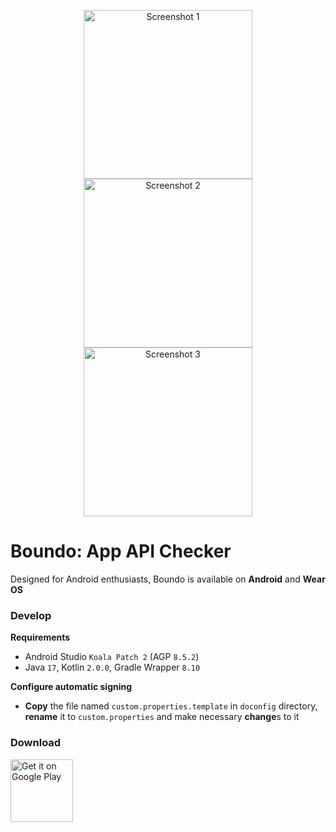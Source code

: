 <p align="center">
  <img src="doconfig/markdown/shot1.png" width="270" alt="Screenshot 1">
  <img src="doconfig/markdown/shot2.png" width="270" alt="Screenshot 2">
  <img src="doconfig/markdown/shot3.png" width="270" alt="Screenshot 3">
</p>

# Boundo: App API Checker

Designed for Android enthusiasts, Boundo is available on **Android** and **Wear OS**

### Develop
**Requirements**
- Android Studio `Koala Patch 2` (AGP `8.5.2`)
- Java `17`, Kotlin `2.0.0`, Gradle Wrapper `8.10`

**Configure automatic signing**
- **Copy** the file named `custom.properties.template` in `doconfig` directory,
  **rename** it to `custom.properties` and make necessary **change**s to it

### Download
[<img alt='Get it on Google Play' src='https://play.google.com/intl/en_us/badges/static/images/badges/en_badge_web_generic.png' height='100'/>](
https://play.google.com/store/apps/details?id=com.madness.collision&pcampaignid=pcampaignidMKT-Other-global-all-co-prtnr-py-PartBadge-Mar2515-1)
